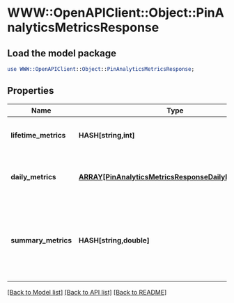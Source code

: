 # WWW::OpenAPIClient::Object::PinAnalyticsMetricsResponse

## Load the model package
```perl
use WWW::OpenAPIClient::Object::PinAnalyticsMetricsResponse;
```

## Properties
Name | Type | Description | Notes
------------ | ------------- | ------------- | -------------
**lifetime_metrics** | **HASH[string,int]** | The lifetime metric name and value. | [optional] 
**daily_metrics** | [**ARRAY[PinAnalyticsMetricsResponseDailyMetricsInner]**](PinAnalyticsMetricsResponseDailyMetricsInner.md) | Array with the requested daily metric records | [optional] 
**summary_metrics** | **HASH[string,double]** | The metric name and value over the requested period for each requested metric | [optional] 

[[Back to Model list]](../README.md#documentation-for-models) [[Back to API list]](../README.md#documentation-for-api-endpoints) [[Back to README]](../README.md)


